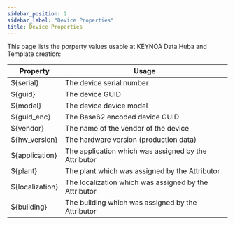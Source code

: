```yaml
---
sidebar_position: 2
sidebar_label: "Device Properties"
title: Device Properties
---
```


This page lists the porperty values usable at KEYNOA Data Huba and Template creation:

| Property          | Usage                                                             |
| ----------------- | ----------------------------------------------------------------- |
| ${serial}         | The device serial number                                          |
| ${guid}           | The device GUID                                                   |
| ${model}          | The device device model                                           |
| ${guid_enc}       | The Base62 encoded device GUID                                    |
| ${vendor}         | The name of the vendor of the device                              |
| ${hw_version}     | The hardware version (production data)                            |
| ${application}    | The application which was assigned by the Attributor              |
| ${plant}          | The plant which was assigned by the Attributor                    |
| ${localization}   | The localization which was assigned by the Attributor             |
| ${building}       | The building which was assigned by the Attributor                 |